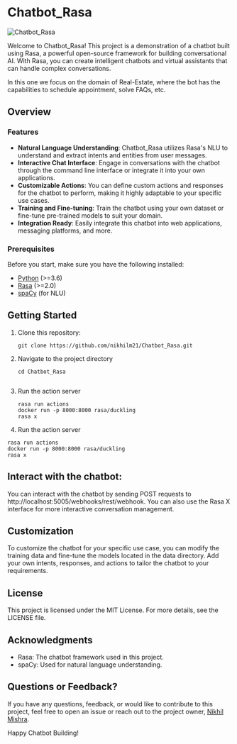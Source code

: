 # Chatbot_Rasa

![Chatbot_Rasa](https://img.shields.io/badge/Chatbot_Rasa-Ready-brightgreen.svg)

Welcome to Chatbot_Rasa! This project is a demonstration of a chatbot built using Rasa, a powerful open-source framework for building conversational AI. With Rasa, you can create intelligent chatbots and virtual assistants that can handle complex conversations. 

In this one we focus on the domain of Real-Estate, where the bot has the capabilities to schedule appointment, solve FAQs, etc.

## Overview

### Features

- **Natural Language Understanding**: Chatbot_Rasa utilizes Rasa's NLU to understand and extract intents and entities from user messages.
- **Interactive Chat Interface**: Engage in conversations with the chatbot through the command line interface or integrate it into your own applications.
- **Customizable Actions**: You can define custom actions and responses for the chatbot to perform, making it highly adaptable to your specific use cases.
- **Training and Fine-tuning**: Train the chatbot using your own dataset or fine-tune pre-trained models to suit your domain.
- **Integration Ready**: Easily integrate this chatbot into web applications, messaging platforms, and more.

### Prerequisites

Before you start, make sure you have the following installed:

- [Python](https://www.python.org/downloads/) (>=3.6)
- [Rasa](https://rasa.com/docs/rasa/installation) (>=2.0)
- [spaCy](https://spacy.io/usage) (for NLU)

## Getting Started

1. Clone this repository:

   ```shell
   git clone https://github.com/nikhilm21/Chatbot_Rasa.git

2. Navigate to the project directory
   ```shell
   cd Chatbot_Rasa


3. Run the action server
   ```shell
   rasa run actions
   docker run -p 8000:8000 rasa/duckling
   rasa x

4. Run the action server
  
  ```shell
  rasa run actions
  docker run -p 8000:8000 rasa/duckling
  rasa x
  ```

## Interact with the chatbot: 
You can interact with the chatbot by sending POST requests to http://localhost:5005/webhooks/rest/webhook. You can also use the Rasa X interface for more interactive conversation management. 

## Customization
To customize the chatbot for your specific use case, you can modify the training data and fine-tune the models located in the data directory. Add your own intents, responses, and actions to tailor the chatbot to your requirements.

## License
This project is licensed under the MIT License. For more details, see the LICENSE file.

## Acknowledgments
- Rasa: The chatbot framework used in this project.
- spaCy: Used for natural language understanding.

## Questions or Feedback?

If you have any questions, feedback, or would like to contribute to this project, feel free to open an issue or reach out to the project owner, [Nikhil Mishra](https://github.com/nikhilm21).

Happy Chatbot Building!






   
